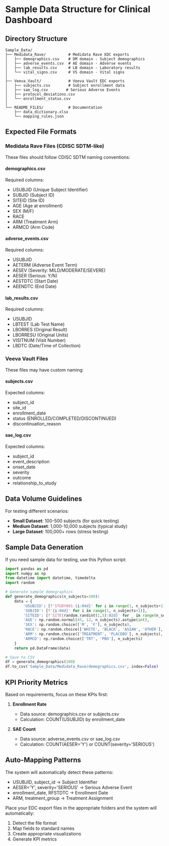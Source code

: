 # Sample Data Structure for Clinical Dashboard

## Directory Structure

```
Sample_Data/
├── Medidata_Rave/          # Medidata Rave EDC exports
│   ├── demographics.csv    # DM domain - Subject demographics
│   ├── adverse_events.csv  # AE domain - Adverse events
│   ├── lab_results.csv     # LB domain - Laboratory results
│   └── vital_signs.csv     # VS domain - Vital signs
│
├── Veeva_Vault/            # Veeva Vault EDC exports
│   ├── subjects.csv        # Subject enrollment data
│   ├── sae_log.csv        # Serious Adverse Events
│   ├── protocol_deviations.csv
│   └── enrollment_status.csv
│
└── README_FILES/           # Documentation
    ├── data_dictionary.xlsx
    └── mapping_rules.json
```

## Expected File Formats

### Medidata Rave Files (CDISC SDTM-like)
These files should follow CDISC SDTM naming conventions:

#### demographics.csv
Required columns:
- USUBJID (Unique Subject Identifier)
- SUBJID (Subject ID)
- SITEID (Site ID)
- AGE (Age at enrollment)
- SEX (M/F)
- RACE
- ARM (Treatment Arm)
- ARMCD (Arm Code)

#### adverse_events.csv
Required columns:
- USUBJID
- AETERM (Adverse Event Term)
- AESEV (Severity: MILD/MODERATE/SEVERE)
- AESER (Serious: Y/N)
- AESTDTC (Start Date)
- AEENDTC (End Date)

#### lab_results.csv
Required columns:
- USUBJID
- LBTEST (Lab Test Name)
- LBORRES (Original Result)
- LBORRESU (Original Units)
- VISITNUM (Visit Number)
- LBDTC (Date/Time of Collection)

### Veeva Vault Files
These files may have custom naming:

#### subjects.csv
Expected columns:
- subject_id
- site_id
- enrollment_date
- status (ENROLLED/COMPLETED/DISCONTINUED)
- discontinuation_reason

#### sae_log.csv
Expected columns:
- subject_id
- event_description
- onset_date
- severity
- outcome
- relationship_to_study

## Data Volume Guidelines

For testing different scenarios:
- **Small Dataset**: 100-500 subjects (for quick testing)
- **Medium Dataset**: 1,000-10,000 subjects (typical study)
- **Large Dataset**: 100,000+ rows (stress testing)

## Sample Data Generation

If you need sample data for testing, use this Python script:

```python
import pandas as pd
import numpy as np
from datetime import datetime, timedelta
import random

# Generate sample demographics
def generate_demographics(n_subjects=100):
    data = {
        'USUBJID': [f'STUDY001-{i:04d}' for i in range(1, n_subjects+1)],
        'SUBJID': [f'{i:04d}' for i in range(1, n_subjects+1)],
        'SITEID': [f'SITE{random.randint(1,5):02d}' for _ in range(n_subjects)],
        'AGE': np.random.normal(45, 12, n_subjects).astype(int),
        'SEX': np.random.choice(['M', 'F'], n_subjects),
        'RACE': np.random.choice(['WHITE', 'BLACK', 'ASIAN', 'OTHER'], n_subjects),
        'ARM': np.random.choice(['TREATMENT', 'PLACEBO'], n_subjects),
        'ARMCD': np.random.choice(['TRT', 'PBO'], n_subjects)
    }
    return pd.DataFrame(data)

# Save to CSV
df = generate_demographics(100)
df.to_csv('Sample_Data/Medidata_Rave/demographics.csv', index=False)
```

## KPI Priority Metrics

Based on requirements, focus on these KPIs first:

1. **Enrollment Rate**
   - Data source: demographics.csv or subjects.csv
   - Calculation: COUNT(USUBJID) by enrollment_date

2. **SAE Count**
   - Data source: adverse_events.csv or sae_log.csv
   - Calculation: COUNT(AESER='Y') or COUNT(severity='SERIOUS')

## Auto-Mapping Patterns

The system will automatically detect these patterns:
- USUBJID, subject_id → Subject Identifier
- AESER='Y', severity='SERIOUS' → Serious Adverse Event
- enrollment_date, RFSTDTC → Enrollment Date
- ARM, treatment_group → Treatment Assignment

Place your EDC export files in the appropriate folders and the system will automatically:
1. Detect the file format
2. Map fields to standard names
3. Create appropriate visualizations
4. Generate KPI metrics